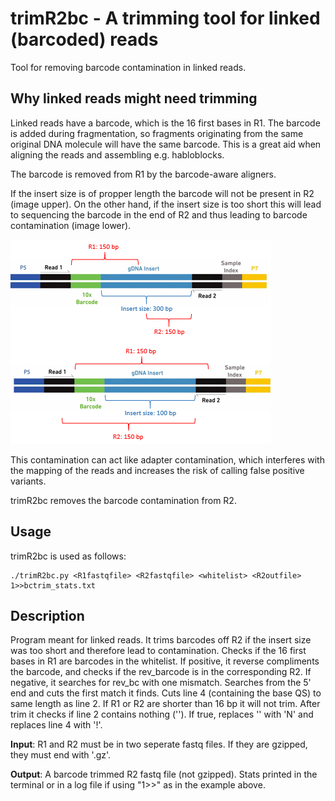 # trimR2bc - A trimming tool for linked (barcoded) reads
Tool for removing barcode contamination in linked reads.

## Why linked reads might need trimming ##

Linked reads have a barcode, which is the 16 first bases in R1. The barcode is added during fragmentation, so fragments originating from the same original DNA molecule will have the same barcode. This is a great aid when aligning the reads and assembling e.g. habloblocks.

The barcode is removed from R1 by the barcode-aware aligners.

If the insert size is of propper length the barcode will not be present in R2 (image upper). On the other hand, if the insert size is too short this will lead to sequencing the barcode in the end of R2 and thus leading to barcode contamination (image lower).

![Explaining how short insert size leads to barcode contamination](github_insertsize.PNG)

This contamination can act like adapter contamination, which interferes with the mapping of the reads and increases the risk of calling false positive variants.

trimR2bc removes the barcode contamination from R2.

## Usage ##

trimR2bc is used as follows:

```
./trimR2bc.py <R1fastqfile> <R2fastqfile> <whitelist> <R2outfile> 1>>bctrim_stats.txt
```

## Description ##

Program meant for linked reads. It trims barcodes off R2 if the insert size was too short and therefore lead to contamination.
Checks if the 16 first bases in R1 are barcodes in the whitelist.
If positive, it reverse compliments the barcode, and checks if the rev_barcode is in the corresponding R2. If negative, it searches for rev_bc with one mismatch.
Searches from the 5' end and cuts the first match it finds.
Cuts line 4 (containing the base QS) to same length as line 2.
If R1 or R2 are shorter than 16 bp it will not trim.
After trim it checks if line 2 contains nothing (''). If true, replaces '' with 'N' and replaces line 4 with '!'.

**Input**: R1 and R2 must be in two seperate fastq files. If they are gzipped, they must end with '.gz'.

**Output**: A barcode trimmed R2 fastq file (not gzipped).
Stats printed in the terminal or in a log file if using "1>>" as in the example above.
